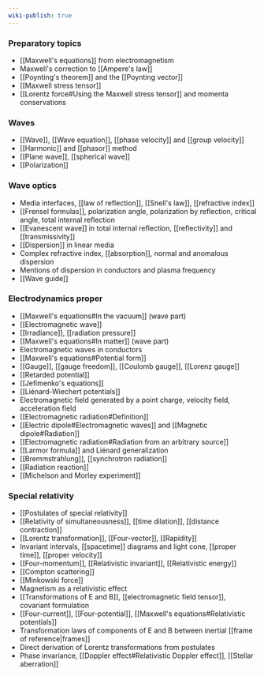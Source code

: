 ```yaml
---
wiki-publish: true
---
```

### Preparatory topics
- [[Maxwell's equations]] from electromagnetism
- Maxwell's correction to [[Ampere's law]]
- [[Poynting's theorem]] and the [[Poynting vector]]
- [[Maxwell stress tensor]]
- [[Lorentz force#Using the Maxwell stress tensor]] and momenta conservations
### Waves
- [[Wave]], [[Wave equation]], [[phase velocity]] and [[group velocity]]
- [[Harmonic]] and [[phasor]] method
- [[Plane wave]], [[spherical wave]]
- [[Polarization]]
### Wave optics
- Media interfaces, [[law of reflection]], [[Snell's law]], [[refractive index]]
- [[Frensel formulas]], polarization angle, polarization by reflection, critical angle, total internal reflection
- [[Evanescent wave]] in total internal reflection, [[reflectivity]] and [[transmissivity]]
- [[Dispersion]] in linear media
- Complex refractive index, [[absorption]], normal and anomalous dispersion
- Mentions of dispersion in conductors and plasma frequency
- [[Wave guide]]
### Electrodynamics proper
- [[Maxwell's equations#In the vacuum]] (wave part)
- [[Electromagnetic wave]]
- [[Irradiance]], [[radiation pressure]]
- [[Maxwell's equations#In matter]] (wave part)
- Electromagnetic waves in conductors
- [[Maxwell's equations#Potential form]]
- [[Gauge]], [[gauge freedom]], [[Coulomb gauge]], [[Lorenz gauge]]
- [[Retarded potential]]
- [[Jefimenko's equations]]
- [[Liénard-Wiechert potentials]]
- Electromagnetic field generated by a point charge, velocity field, acceleration field
- [[Electromagnetic radiation#Definition]]
- [[Electric dipole#Electromagnetic waves]] and [[Magnetic dipole#Radiation]]
- [[Electromagnetic radiation#Radiation from an arbitrary source]]
- [[Larmor formula]] and Liénard generalization
- [[Bremmstrahlung]], [[synchrotron radiation]]
- [[Radiation reaction]]
- [[Michelson and Morley experiment]]
### Special relativity
- [[Postulates of special relativity]]
- [[Relativity of simultaneousness]], [[time dilation]], [[distance contraction]]
- [[Lorentz transformation]], [[Four-vector]], [[Rapidity]]
- Invariant intervals, [[spacetime]] diagrams and light cone, [[proper time]], [[proper velocity]]
- [[Four-momentum]], [[Relativistic invariant]], [[Relativistic energy]]
- [[Compton scattering]]
- [[Minkowski force]]
- Magnetism as a relativistic effect
- [[Transformations of E and B]], [[electromagnetic field tensor]], covariant formulation
- [[Four-current]], [[Four-potential]], [[Maxwell's equations#Relativistic potentials]]
- Transformation laws of components of E and B between inertial [[frame of reference|frames]]
- Direct derivation of Lorentz transformations from postulates
- Phase invariance, [[Doppler effect#Relativistic Doppler effect]], [[Stellar aberration]]
